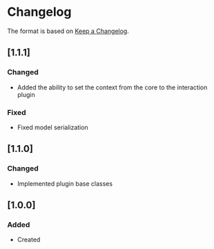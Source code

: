 # Changelog
The format is based on [Keep a Changelog](https://keepachangelog.com/en/1.0.0/).

## [1.1.1]
### Changed
- Added the ability to set the context from the core to the interaction plugin

### Fixed
- Fixed model serialization

## [1.1.0]
### Changed
- Implemented plugin base classes

## [1.0.0]
### Added
- Created
